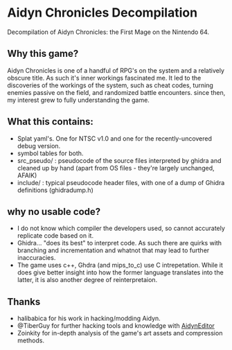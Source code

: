 # Aidyn Chronicles Decompilation
 Decompilation of Aidyn Chronicles: the First Mage on the Nintendo 64.

## Why this game?
Aidyn Chronicles is one of a handful of RPG's on the system and a relatively obscure title. As such it's inner workings fascinated me. It led to the discoveries of the workings of the system, such as cheat codes, turning enemies passive on the field, and randomized battle encounters. since then, my interest grew to fully understanding the game.

## What this contains:
- Splat yaml's. One for NTSC v1.0 and one for the recently-uncovered debug version.
- symbol tables for both.
- src_pseudo/ : pseudocode of the source files interpreted by ghidra and cleaned up by hand (apart from OS files - they're largely unchanged, AFAIK)
- include/ : typical pseudocode header files, with one of a dump of Ghidra definitions (ghidradump.h)


## why no usable code?
- I do not know which compiler the developers used, so cannot accurately replicate code based on it.
- Ghidra... "does its best" to interpret code. As such there are quirks with branching and incrementation and whatnot that may lead to further inaccuracies.
- The game uses c++, Ghdra (and mips_to_c) use C intrepetation. While it does give better insight into how the former language translates into the latter, it is also another degree of reinterpretaion.

## Thanks
- halibabica for his work in hacking/modding Aidyn.
- @TiberGuy for further hacking tools and knowledge with [AidynEditor](https://github.com/TiberGuy/AidynEditor)
- Zoinkity for in-depth analysis of the game's art assets and compression methods.
